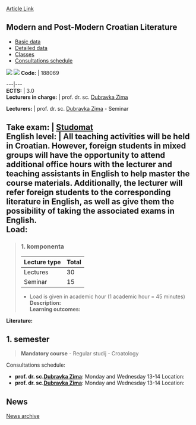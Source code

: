 [Article Link](https://www.fhs.hr/en/course/mapcl_a)

## Modern and Post-Modern Croatian Literature
  * [Basic data](https://www.fhs.hr/en/course/mapcl_a#v1id-523799_971208_1_0 "Basic data")
  * [Detailed data](https://www.fhs.hr/en/course/mapcl_a#v1id-523799_971208_1_1 "Detailed data")
  * [Classes](https://www.fhs.hr/en/course/mapcl_a#v1id-523799_971208_1_2 "Classes")
  * [Consultations schedule](https://www.fhs.hr/en/course/mapcl_a#v1id-523799_971208_1_3 "Consultations schedule")


[![](https://www.fhs.hr/img/flags/gif/hr.gif)](https://www.fhs.hr/predmet/hkomdd) [![](https://www.fhs.hr/img/flags/gif/gb.gif)](https://www.fhs.hr/en/course/mapcl_a)
**Code:** |  188069  
  
---|---  
**ECTS:** |  3.0   
**Lecturers in charge:** |  prof. dr. sc. [Dubravka Zima](https://www.fhs.hr/staff/dubravka.zima)   
  
**Lecturers:** |  prof. dr. sc. [Dubravka Zima](https://www.fhs.hr/djelatnik/dubravka.zima) - Seminar  
  
**Take exam:** |  [Studomat](http://www.isvu.hr/studomat)  
**English level:** |  All teaching activities will be held in Croatian. However, foreign students in mixed groups will have the opportunity to attend additional office hours with the lecturer and teaching assistants in English to help master the course materials. Additionally, the lecturer will refer foreign students to the corresponding literature in English, as well as give them the possibility of taking the associated exams in English.   
**Load:**  
---  
> ### 1. komponenta
> | Lecture type | Total  
> ---|---  
> Lectures | 30  
> Seminar | 15  
> * Load is given in academic hour (1 academic hour = 45 minutes)   
**Description:**  
> **Learning outcomes:**  

  
**Literature:**  

  
**1. semester**  
---  
> **Mandatory course** - Regular studij - Croatology  
>   
Consultations schedule: 
  * **prof. dr. sc.[Dubravka Zima](https://www.fhs.hr/staff/dubravka.zima)**: 
Monday and Wednesday 13-14 
Location: 
  * **prof. dr. sc.[Dubravka Zima](https://www.fhs.hr/djelatnik/dubravka.zima)**: 
Monday and Wednesday 13-14 
Location: 


## News
[News archive](https://www.fhs.hr/en/course/mapcl_a?@=215tg#news_114771 "News archive")
